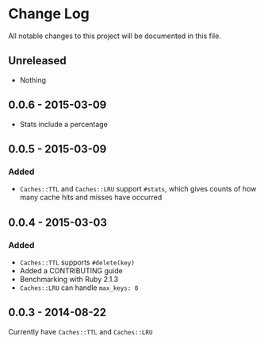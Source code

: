 # Change Log
All notable changes to this project will be documented in this file.

## Unreleased

- Nothing

## 0.0.6 - 2015-03-09

- Stats include a percentage

## 0.0.5 - 2015-03-09

### Added

- `Caches::TTL` and `Caches::LRU` support `#stats`, which gives counts of how many cache hits and misses have occurred

## 0.0.4 - 2015-03-03

### Added

- `Caches::TTL` supports `#delete(key)`
- Added a CONTRIBUTING guide
- Benchmarking with Ruby 2.1.3
- `Caches::LRU` can handle `max_keys: 0`

## 0.0.3 - 2014-08-22

Currently have `Caches::TTL` and `Caches::LRU`
